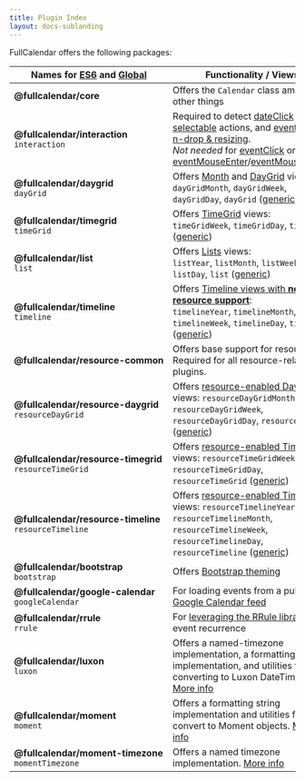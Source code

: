 ```yaml
---
title: Plugin Index
layout: docs-sublanding
---
```


FullCalendar offers the following packages:

<style>
  .plugin-table td:first-child strong { display: block; white-space: nowrap }
</style>

<table class='plugin-table'>
<thead>
  <tr>
    <th>Names for <a href='initialize-es6'>ES6</a> and <a href='initialize-globals#plugins'>Global</a></th>
    <th>Functionality / Views</th>
    <th>Yarn</th>
    <th colspan='2' style='text-align:center'>UNPKG</th>
  </tr>
</thead>
<tbody>
  <tr>
    <td>
      <strong>@fullcalendar/core</strong>
    </td>
    <td>
      Offers the <code>Calendar</code> class among other things
    </td>
    <td><a href='https://yarnpkg.com/package/@fullcalendar/core'>Yarn</a></td>
    <td><a href='https://unpkg.com/@fullcalendar/core/main.min.js'>JS</a></td>
    <td><a href='https://unpkg.com/@fullcalendar/core/main.min.css'>CSS</a></td>
  </tr>
  <tr>
    <td>
      <strong>@fullcalendar/interaction</strong>
      <code>interaction</code>
    </td>
    <td>
      Required to detect <a href='dateClick'>dateClick</a> actions,
      <a href='selectable'>selectable</a> actions, and
      <a href='editable'>event drag-n-drop &amp; resizing</a>.<br />
      <em>Not needed</em> for
      <a href='eventClick'>eventClick</a> or
      <a href='eventMouseEnter'>eventMouseEnter</a>/<a href='eventMouseLeave'>eventMouseLeave</a>.
    </td>
    <td><a href='https://yarnpkg.com/package/@fullcalendar/interaction'>Yarn</a></td>
    <td><a href='https://unpkg.com/@fullcalendar/interaction/main.min.js'>JS</a></td>
    <td>n/a</td>
  </tr>
  <tr>
    <td>
      <strong>@fullcalendar/daygrid</strong>
      <code>dayGrid</code>
    </td>
    <td>
      Offers <a href='month-view'>Month</a> and <a href='daygrid-view'>DayGrid</a> views:<br />
      <code>dayGridMonth</code>,
      <code>dayGridWeek</code>,
      <code>dayGridDay</code>,
      <code>dayGrid</code> (<a href='http://fullcalendar.test/docs/custom-view-with-settings'>generic</a>)
    </td>
    <td><a href='https://yarnpkg.com/package/@fullcalendar/daygrid'>Yarn</a></td>
    <td><a href='https://unpkg.com/@fullcalendar/daygrid/main.min.js'>JS</a></td>
    <td><a href='https://unpkg.com/@fullcalendar/daygrid/main.min.css'>CSS</a></td>
  </tr>
  <tr>
    <td>
      <strong>@fullcalendar/timegrid</strong>
      <code>timeGrid</code>
    </td>
    <td>
      Offers <a href='timegrid-view'>TimeGrid</a> views:<br />
      <code>timeGridWeek</code>,
      <code>timeGridDay</code>,
      <code>timeGrid</code> (<a href='http://fullcalendar.test/docs/custom-view-with-settings'>generic</a>)
    </td>
    <td><a href='https://yarnpkg.com/package/@fullcalendar/timegrid'>Yarn</a></td>
    <td><a href='https://unpkg.com/@fullcalendar/timegrid/main.min.js'>JS</a></td>
    <td><a href='https://unpkg.com/@fullcalendar/timegrid/main.min.css'>CSS</a></td>
  </tr>
  <tr>
    <td>
      <strong>@fullcalendar/list</strong>
      <code>list</code>
    </td>
    <td>
      Offers <a href='list-view'>Lists</a> views:<br />
      <code>listYear</code>,
      <code>listMonth</code>,
      <code>listWeek</code>,
      <code>listDay</code>,
      <code>list</code> (<a href='http://fullcalendar.test/docs/custom-view-with-settings'>generic</a>)
    </td>
    <td><a href='https://yarnpkg.com/package/@fullcalendar/list'>Yarn</a></td>
    <td><a href='https://unpkg.com/@fullcalendar/list/main.min.js'>JS</a></td>
    <td><a href='https://unpkg.com/@fullcalendar/list/main.min.css'>CSS</a></td>
  </tr>
  <tr>
    <td>
      <strong>@fullcalendar/timeline</strong>
      <code>timeline</code>
    </td>
    <td>
      Offers <a href='timeline-view-no-resources'>Timeline views with <strong>no resource support</strong></a>:<br />
      <code>timelineYear</code>,
      <code>timelineMonth</code>,
      <code>timelineWeek</code>,
      <code>timelineDay</code>,
      <code>timeline</code> (<a href='http://fullcalendar.test/docs/custom-view-with-settings'>generic</a>)
    </td>
    <td><a href='https://yarnpkg.com/package/@fullcalendar/timeline'>Yarn</a></td>
    <td><a href='https://unpkg.com/@fullcalendar/timeline/main.min.js'>JS</a></td>
    <td><a href='https://unpkg.com/@fullcalendar/timeline/main.min.css'>CSS</a></td>
  </tr>
  <tr>
    <td>
      <strong>@fullcalendar/resource-common</strong>
    </td>
    <td>
      Offers base support for resources. Required for all resource-related plugins.
    </td>
    <td><a href='https://yarnpkg.com/package/@fullcalendar/resource-common'>Yarn</a></td>
    <td><a href='https://unpkg.com/@fullcalendar/resource-common/main.min.js'>JS</a></td>
    <td>n/a</td>
  </tr>
  <tr>
    <td>
      <strong>@fullcalendar/resource-daygrid</strong>
      <code>resourceDayGrid</code>
    </td>
    <td>
      Offers <a href='resource-daygrid-view'>resource-enabled DayGrid</a> views:
      <code>resourceDayGridMonth</code>,
      <code>resourceDayGridWeek</code>,
      <code>resourceDayGridDay</code>,
      <code>resourceDayGrid</code> (<a href='http://fullcalendar.test/docs/custom-view-with-settings'>generic</a>)
    </td>
    <td><a href='https://yarnpkg.com/package/@fullcalendar/resource-daygrid'>Yarn</a></td>
    <td><a href='https://unpkg.com/@fullcalendar/resource-daygrid/main.min.js'>JS</a></td>
    <td>n/a</td>
  </tr>
  <tr>
    <td>
      <strong>@fullcalendar/resource-timegrid</strong>
      <code>resourceTimeGrid</code>
    </td>
    <td>
      Offers <a href='vertical-resource-view'>resource-enabled TimeGrid</a> views:
      <code>resourceTimeGridWeek</code>,
      <code>resourceTimeGridDay</code>,
      <code>resourceTimeGrid</code> (<a href='http://fullcalendar.test/docs/custom-view-with-settings'>generic</a>)
    </td>
    <td><a href='https://yarnpkg.com/package/@fullcalendar/resource-timegrid'>Yarn</a></td>
    <td><a href='https://unpkg.com/@fullcalendar/resource-timegrid/main.min.js'>JS</a></td>
    <td>n/a</td>
  </tr>
  <tr>
    <td>
      <strong>@fullcalendar/resource-timeline</strong>
      <code>resourceTimeline</code>
    </td>
    <td>
      Offers <a href='timeline-view'>resource-enabled Timeline</a> views:
      <code>resourceTimelineYear</code>,
      <code>resourceTimelineMonth</code>,
      <code>resourceTimelineWeek</code>,
      <code>resourceTimelineDay</code>,
      <code>resourceTimeline</code> (<a href='http://fullcalendar.test/docs/custom-view-with-settings'>generic</a>)
    </td>
    <td><a href='https://yarnpkg.com/package/@fullcalendar/resource-timeline'>Yarn</a></td>
    <td><a href='https://unpkg.com/@fullcalendar/resource-timeline/main.min.js'>JS</a></td>
    <td><a href='https://unpkg.com/@fullcalendar/resource-timeline/main.min.css'>CSS</a></td>
  </tr>
  <tr>
    <td>
      <strong>@fullcalendar/bootstrap</strong>
      <code>bootstrap</code>
    </td>
    <td>
      Offers <a href='bootstrap-theme'>Bootstrap theming</a>
    </td>
    <td><a href='https://yarnpkg.com/package/@fullcalendar/bootstrap'>Yarn</a></td>
    <td><a href='https://unpkg.com/@fullcalendar/bootstrap/main.min.js'>JS</a></td>
    <td>n/a</td>
  </tr>
  <tr>
    <td>
      <strong>@fullcalendar/google-calendar</strong>
      <code>googleCalendar</code>
    </td>
    <td>
      For loading events from a public <a href='google-calendar'>Google Calendar feed</a>
    </td>
    <td><a href='https://yarnpkg.com/package/@fullcalendar/google-calendar'>Yarn</a></td>
    <td><a href='https://unpkg.com/@fullcalendar/google-calendar/main.min.js'>JS</a></td>
    <td>n/a</td>
  </tr>
  <tr>
    <td>
      <strong>@fullcalendar/rrule</strong>
      <code>rrule</code>
    </td>
    <td>
      For <a href='rrule-plugin'>leveraging the RRule library</a> for event recurrence
    </td>
    <td><a href='https://yarnpkg.com/package/@fullcalendar/rrule'>Yarn</a></td>
    <td><a href='https://unpkg.com/@fullcalendar/rrule/main.min.js'>JS</a></td>
    <td>n/a</td>
  </tr>
  <tr>
    <td>
      <strong>@fullcalendar/luxon</strong>
      <code>luxon</code>
    </td>
    <td>
      Offers a named-timezone implementation, a formatting string implementation, and utilities for converting to Luxon DateTimes. <a href='luxon-plugin'>More info</a>
    </td>
    <td><a href='https://yarnpkg.com/package/@fullcalendar/luxon'>Yarn</a></td>
    <td><a href='https://unpkg.com/@fullcalendar/luxon/main.min.js'>JS</a></td>
    <td>n/a</td>
  </tr>
  <tr>
    <td>
      <strong>@fullcalendar/moment</strong>
      <code>moment</code>
    </td>
    <td>
      Offers a formatting string implementation and utilities fo convert to Moment objects. <a href='moment-plugins'>More info</a>
    </td>
    <td><a href='https://yarnpkg.com/package/@fullcalendar/moment'>Yarn</a></td>
    <td><a href='https://unpkg.com/@fullcalendar/moment/main.min.js'>JS</a></td>
    <td>n/a</td>
  </tr>
  <tr>
    <td>
      <strong>@fullcalendar/moment-timezone</strong>
      <code>momentTimezone</code>
    </td>
    <td>
      Offers a named timezone implementation. <a href='moment-plugins#moment-timezone'>More info</a>
    </td>
    <td><a href='https://yarnpkg.com/package/@fullcalendar/moment-timezone'>Yarn</a></td>
    <td><a href='https://unpkg.com/@fullcalendar/moment-timezone/main.min.js'>JS</a></td>
    <td>n/a</td>
  </tr>
</tbody>
</table>
